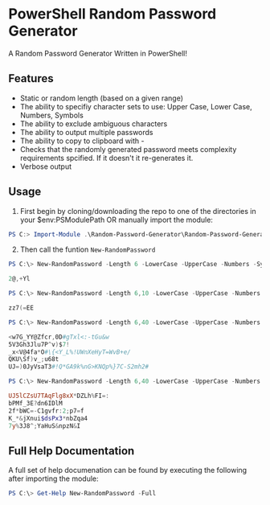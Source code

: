 # PowerShell Random Password Generator
A Random Password Generator Written in PowerShell!

## Features
* Static or random length (based on a given range)
* The ability to specifiy character sets to use: Upper Case, Lower Case, Numbers, Symbols
* The ability to exclude ambiguous characters
* The ability to output multiple passwords
* The ability to copy to clipboard with -
* Checks that the randomly generated password meets complexity requirements spcified. If it doesn't it re-generates it.
* Verbose output

## Usage
1. First begin by cloning/downloading the repo to one of the directories in your $env:PSModulePath OR manually import the module:
```PowerShell
PS C:> Import-Module .\Random-Password-Generator\Random-Password-Generator
```

2. Then call the funtion `New-RandomPassword`

```PowerShell
PS C:\> New-RandomPassword -Length 6 -LowerCase -UpperCase -Numbers -Symbols

2@,+Yl
```

```PowerShell
PS C:\> New-RandomPassword -Length 6,10 -LowerCase -UpperCase -Numbers -Symbols

zz7(=EE
```

```PowerShell
PS C:\> New-RandomPassword -Length 6,40 -LowerCase -UpperCase -Numbers -Symbols -Count 5

<w7G_YY@Zfcr,0D#gTxl<:-tGu&w
5V3Gh3Jlu7P^v)$7!
_x<V@4fa*O#\{<Y_L%!UWnXeHyT=WvB+e/
QKU\Sf)v_;u68t
UJ=)0JyVsaT3#!Q*GA9k%nG>KNQp%}7C-S2mh2#
```

```PowerShell
PS C:\> New-RandomPassword -Length 6,40 -LowerCase -UpperCase -Numbers -Symbols -ExcludeAmbiguousCharacters -Count 5

UJ5lCZsU7TAqFlg8xX*DZLh%FI=:
bPMf_3E?dn6IDlM
2f*bWC=-C1gvfr:2;p7=f
K_*&jXnui$dsPx3*nbZqa4
7y%3J8^;YaHuS&npzN&I
```

## Full Help Documentation
A full set of help documenation can be found by executing the following after importing the module:
```PowerShell
PS C:\> Get-Help New-RandomPassword -Full
```